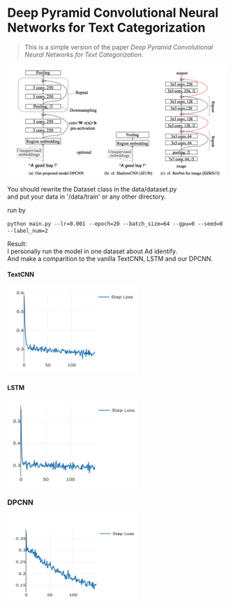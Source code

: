# Deep Pyramid Convolutional Neural Networks for Text Categorization

> This is a simple version of the paper *Deep Pyramid Convolutional Neural Networks for Text Categorization*.


!['model'](./pictures/figure1.png)


You should rewrite the Dataset class in the data/dataset.py  
and put your data in '/data/train' or any other directory.

run by

```
python main.py --lr=0.001 --epoch=20 --batch_size=64 --gpu=0 --seed=0 --label_num=2			
```
Result:  
	I personally run the model in one dataset about Ad identify.  
	And make a comparition to the vanilla TextCNN, LSTM and our DPCNN. 
	 
#### TextCNN
<img src="./pictures/textcnn.png" width="300" height="200">

#### LSTM  
<img src="./pictures/lstm.png" width="300" height="200">
	
### DPCNN
<img src="./pictures/dpcnn.png" width="300" height="200">